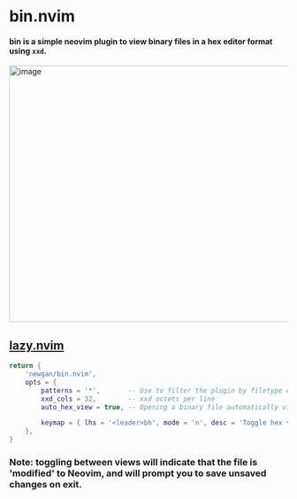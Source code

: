 # bin.nvim
#### bin is a simple neovim plugin to view binary files in a hex editor format using `xxd`.

<img width="959" height="463" alt="image" src="https://github.com/user-attachments/assets/8c6aaf04-0bc7-4a2a-b0d9-1d4cc449fa05" />

## [lazy.nvim](https://github.com/folke/lazy.nvim)
```lua
return {
    'newgan/bin.nvim',
    opts = {
        patterns = '*',       -- Use to filter the plugin by filetype eg. *.dll, *.so
        xxd_cols = 32,        -- xxd octets per line
        auto_hex_view = true, -- Opening a binary file automatically views the file in hex view

        keymap = { lhs = '<leader>bh', mode = 'n', desc = 'Toggle hex view' }
    },
}

```

### Note: toggling between views will indicate that the file is 'modified' to Neovim, and will prompt you to save unsaved changes on exit.
